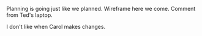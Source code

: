 Planning is going just like we planned. Wireframe here we come.
Comment from Ted's laptop.

I don't like when Carol makes changes.
